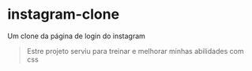 # instagram-clone
Um clone da página de login do instagram

> Estre projeto serviu para treinar e melhorar minhas abilidades com css
